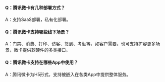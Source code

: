#### Q：腾讯微卡有几种部署方式？
A：支持SaaS部署，私有化部署。

#### Q：腾讯微卡支持哪些线下场景？
A：门禁、消费、打印、访客、签到、考勤等，如客户需要，也可支持扩容更多场景，微卡提供软硬件的多类接口。

#### Q：腾讯微卡支持在哪些App中使用？
A：腾讯微卡为H5形式，支持被嵌入在各类App中提供整体服务。